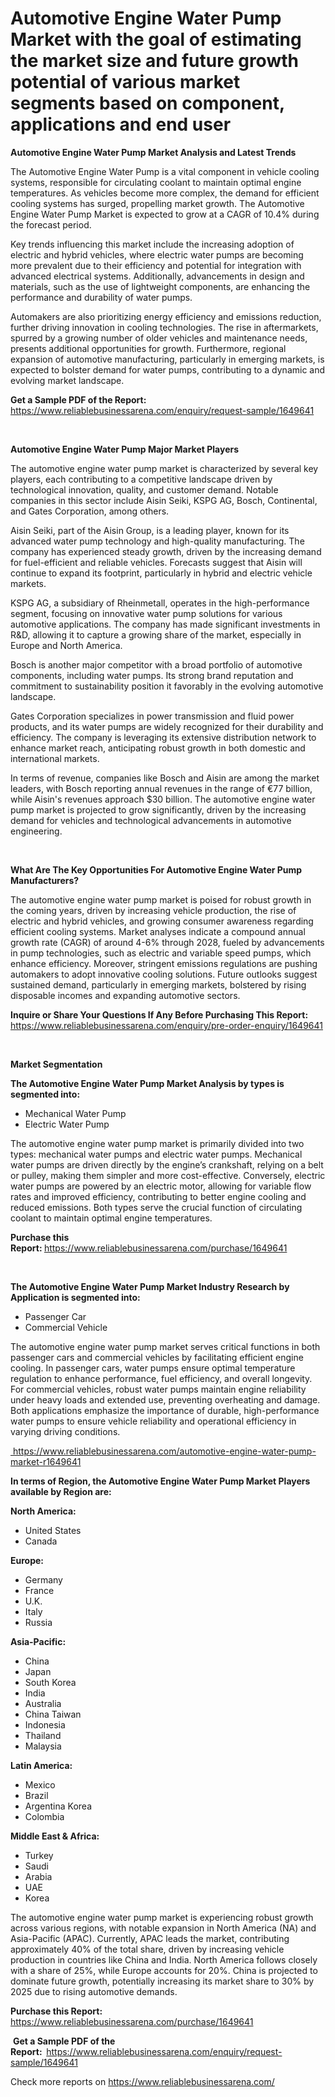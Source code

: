 <p><h1>Automotive Engine Water Pump Market with the goal of estimating the market size and future growth potential of various market segments based on component, applications and end user</h1></p><p><strong>Automotive Engine Water Pump Market Analysis and Latest Trends</strong></p>
<p><p>The Automotive Engine Water Pump is a vital component in vehicle cooling systems, responsible for circulating coolant to maintain optimal engine temperatures. As vehicles become more complex, the demand for efficient cooling systems has surged, propelling market growth. The Automotive Engine Water Pump Market is expected to grow at a CAGR of 10.4% during the forecast period. </p><p>Key trends influencing this market include the increasing adoption of electric and hybrid vehicles, where electric water pumps are becoming more prevalent due to their efficiency and potential for integration with advanced electrical systems. Additionally, advancements in design and materials, such as the use of lightweight components, are enhancing the performance and durability of water pumps. </p><p>Automakers are also prioritizing energy efficiency and emissions reduction, further driving innovation in cooling technologies. The rise in aftermarkets, spurred by a growing number of older vehicles and maintenance needs, presents additional opportunities for growth. Furthermore, regional expansion of automotive manufacturing, particularly in emerging markets, is expected to bolster demand for water pumps, contributing to a dynamic and evolving market landscape.</p></p>
<p><strong>Get a Sample PDF of the Report:&nbsp;</strong> <a href="https://www.reliablebusinessarena.com/enquiry/request-sample/1649641?utm_campaign=2514&utm_medium=2&utm_source=Github&utm_content=ia&utm_term=09042025&utm_id=automotive-engine-water-pump">https://www.reliablebusinessarena.com/enquiry/request-sample/1649641</a></p>
<p>&nbsp;</p>
<p><strong>Automotive Engine Water Pump Major Market Players</strong></p>
<p><p>The automotive engine water pump market is characterized by several key players, each contributing to a competitive landscape driven by technological innovation, quality, and customer demand. Notable companies in this sector include Aisin Seiki, KSPG AG, Bosch, Continental, and Gates Corporation, among others.</p><p>Aisin Seiki, part of the Aisin Group, is a leading player, known for its advanced water pump technology and high-quality manufacturing. The company has experienced steady growth, driven by the increasing demand for fuel-efficient and reliable vehicles. Forecasts suggest that Aisin will continue to expand its footprint, particularly in hybrid and electric vehicle markets.</p><p>KSPG AG, a subsidiary of Rheinmetall, operates in the high-performance segment, focusing on innovative water pump solutions for various automotive applications. The company has made significant investments in R&D, allowing it to capture a growing share of the market, especially in Europe and North America.</p><p>Bosch is another major competitor with a broad portfolio of automotive components, including water pumps. Its strong brand reputation and commitment to sustainability position it favorably in the evolving automotive landscape.</p><p>Gates Corporation specializes in power transmission and fluid power products, and its water pumps are widely recognized for their durability and efficiency. The company is leveraging its extensive distribution network to enhance market reach, anticipating robust growth in both domestic and international markets.</p><p>In terms of revenue, companies like Bosch and Aisin are among the market leaders, with Bosch reporting annual revenues in the range of €77 billion, while Aisin's revenues approach $30 billion. The automotive engine water pump market is projected to grow significantly, driven by the increasing demand for vehicles and technological advancements in automotive engineering.</p></p>
<p>&nbsp;</p>
<p><strong>What Are The Key Opportunities For Automotive Engine Water Pump Manufacturers?</strong></p>
<p><p>The automotive engine water pump market is poised for robust growth in the coming years, driven by increasing vehicle production, the rise of electric and hybrid vehicles, and growing consumer awareness regarding efficient cooling systems. Market analyses indicate a compound annual growth rate (CAGR) of around 4-6% through 2028, fueled by advancements in pump technologies, such as electric and variable speed pumps, which enhance efficiency. Moreover, stringent emissions regulations are pushing automakers to adopt innovative cooling solutions. Future outlooks suggest sustained demand, particularly in emerging markets, bolstered by rising disposable incomes and expanding automotive sectors.</p></p>
<p><strong>Inquire or Share Your Questions If Any Before Purchasing This Report:</strong> <a href="https://www.reliablebusinessarena.com/enquiry/pre-order-enquiry/1649641?utm_campaign=2514&utm_medium=2&utm_source=Github&utm_content=ia&utm_term=09042025&utm_id=automotive-engine-water-pump">https://www.reliablebusinessarena.com/enquiry/pre-order-enquiry/1649641</a></p>
<p>&nbsp;</p>
<p><strong>Market Segmentation</strong></p>
<p><strong>The Automotive Engine Water Pump Market Analysis by types is segmented into:</strong></p>
<p><ul><li>Mechanical Water Pump</li><li>Electric Water Pump</li></ul></p>
<p><p>The automotive engine water pump market is primarily divided into two types: mechanical water pumps and electric water pumps. Mechanical water pumps are driven directly by the engine’s crankshaft, relying on a belt or pulley, making them simpler and more cost-effective. Conversely, electric water pumps are powered by an electric motor, allowing for variable flow rates and improved efficiency, contributing to better engine cooling and reduced emissions. Both types serve the crucial function of circulating coolant to maintain optimal engine temperatures.</p></p>
<p><strong>Purchase this Report:&nbsp;</strong><a href="https://www.reliablebusinessarena.com/purchase/1649641?utm_campaign=2514&utm_medium=2&utm_source=Github&utm_content=ia&utm_term=09042025&utm_id=automotive-engine-water-pump">https://www.reliablebusinessarena.com/purchase/1649641</a></p>
<p>&nbsp;</p>
<p><strong>The Automotive Engine Water Pump Market Industry Research by Application is segmented into:</strong></p>
<p><ul><li>Passenger Car</li><li>Commercial Vehicle</li></ul></p>
<p><p>The automotive engine water pump market serves critical functions in both passenger cars and commercial vehicles by facilitating efficient engine cooling. In passenger cars, water pumps ensure optimal temperature regulation to enhance performance, fuel efficiency, and overall longevity. For commercial vehicles, robust water pumps maintain engine reliability under heavy loads and extended use, preventing overheating and damage. Both applications emphasize the importance of durable, high-performance water pumps to ensure vehicle reliability and operational efficiency in varying driving conditions.</p></p>
<p><a href="https://www.reliablebusinessarena.com/automotive-engine-water-pump-market-r1649641?utm_campaign=2514&utm_medium=2&utm_source=Github&utm_content=ia&utm_term=09042025&utm_id=automotive-engine-water-pump">&nbsp;https://www.reliablebusinessarena.com/automotive-engine-water-pump-market-r1649641</a></p>
<p><strong>In terms of Region, the Automotive Engine Water Pump Market Players available by Region are:</strong></p>
<p>
    <p> <strong> North America: </strong>
        <ul>
            <li>United States</li>
            <li>Canada</li>
        </ul>
        </p> 
    <p> <strong> Europe: </strong>
        <ul>
            <li>Germany</li>
            <li>France</li>
            <li>U.K.</li>
            <li>Italy</li>
            <li>Russia</li>
        </ul>
        </p> 
    <p> <strong> Asia-Pacific: </strong>
        <ul>
            <li>China</li>
            <li>Japan</li>
            <li>South Korea</li>
            <li>India</li>
            <li>Australia</li>
            <li>China Taiwan</li>
            <li>Indonesia</li>
            <li>Thailand</li>
            <li>Malaysia</li>
        </ul>
        </p> 
    <p> <strong> Latin America: </strong>
        <ul>
            <li>Mexico</li>
            <li>Brazil</li>
            <li>Argentina Korea</li>
            <li>Colombia</li>
        </ul>
        </p> 
    <p> <strong> Middle East & Africa: </strong>
        <ul>
            <li>Turkey</li>
            <li>Saudi</li>
            <li>Arabia</li>
            <li>UAE</li>
            <li>Korea</li>
        </ul>
    </p>
    </p>
<p><p>The automotive engine water pump market is experiencing robust growth across various regions, with notable expansion in North America (NA) and Asia-Pacific (APAC). Currently, APAC leads the market, contributing approximately 40% of the total share, driven by increasing vehicle production in countries like China and India. North America follows closely with a share of 25%, while Europe accounts for 20%. China is projected to dominate future growth, potentially increasing its market share to 30% by 2025 due to rising automotive demands.</p></p>
<p><strong>Purchase this Report: </strong><a href="https://www.reliablebusinessarena.com/purchase/1649641?utm_campaign=2514&utm_medium=2&utm_source=Github&utm_content=ia&utm_term=09042025&utm_id=automotive-engine-water-pump">https://www.reliablebusinessarena.com/purchase/1649641</a></p>
<p>&nbsp;<strong>Get a Sample PDF of the Report:&nbsp;&nbsp;</strong><a href="https://www.reliablebusinessarena.com/enquiry/request-sample/1649641?utm_campaign=2514&utm_medium=2&utm_source=Github&utm_content=ia&utm_term=09042025&utm_id=automotive-engine-water-pump">https://www.reliablebusinessarena.com/enquiry/request-sample/1649641</a></p>
<p><strong></strong></p>
<p>Check more reports on <a href="https://www.reliablebusinessarena.com/?utm_campaign=2514&utm_medium=2&utm_source=Github&utm_content=ia&utm_term=09042025&utm_id=automotive-engine-water-pump">https://www.reliablebusinessarena.com/</a></p>